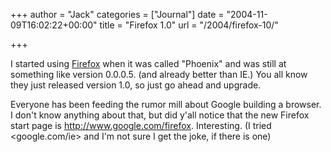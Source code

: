 +++
author = "Jack"
categories = ["Journal"]
date = "2004-11-09T16:02:22+00:00"
title = "Firefox 1.0"
url = "/2004/firefox-10/"

+++

I started using [Firefox][1] when it was called "Phoenix" and was still at something like version 0.0.0.5. (and already better than IE.) You all know they just released version 1.0, so just go ahead and upgrade.

Everyone has been feeding the rumor mill about Google building a browser. I don't know anything about that, but did y'all notice that the new Firefox start page is <http://www.google.com/firefox>. Interesting. (I tried <google.com/ie> and I'm not sure I get the joke, if there is one)

 [1]: http://www.mozilla.org/products/firefox/